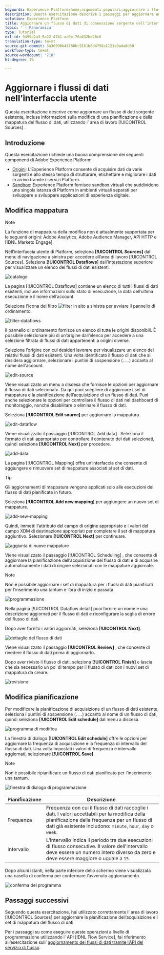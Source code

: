 ```yaml
---
keywords: Experience Platform;home;argomenti popolari;aggiornare i flussi di dati;modificare la pianificazione
description: Questa esercitazione descrive i passaggi per aggiornare una pianificazione del flusso di dati, inclusa la frequenza di acquisizione e la frequenza di intervallo, utilizzando l’area di lavoro Origini.
solution: Experience Platform
title: Aggiornare un flusso di dati di connessione sorgente nell’interfaccia utente
topic: ' - Panoramica'
type: Tutorial
exl-id: 0499a2a3-5a22-47b1-ac0e-76a432bd26c0
translation-type: tm+mt
source-git-commit: 3a36996b43760bc9161b8d4750a1121e9ada8d30
workflow-type: tm+mt
source-wordcount: '718'
ht-degree: 1%

---
```


# Aggiornare i flussi di dati nell’interfaccia utente

Questa esercitazione descrive come aggiornare un flusso di dati sorgente esistente, incluse informazioni sulla modifica di una pianificazione e della mappatura del flusso di dati, utilizzando l’ area di lavoro [!UICONTROL Sources] .

## Introduzione

Questa esercitazione richiede una buona comprensione dei seguenti componenti di Adobe Experience Platform:

- [Origini](../../home.md): L’Experience Platform consente di acquisire dati da varie sorgenti e allo stesso tempo di strutturare, etichettare e migliorare i dati in arrivo tramite i servizi Platform.
- [Sandbox](../../../sandboxes/home.md): Experience Platform fornisce sandbox virtuali che suddividono una singola istanza di Platform in ambienti virtuali separati per sviluppare e sviluppare applicazioni di esperienza digitale.

## Modifica mappatura

>[!NOTE]
>
>La funzione di mappatura della modifica non è attualmente supportata per le seguenti origini: Adobe Analytics, Adobe Audience Manager, API HTTP e [!DNL Marketo Engage].

Nell’interfaccia utente di Platform, seleziona **[!UICONTROL Sources]** dal menu di navigazione a sinistra per accedere all’area di lavoro [!UICONTROL Sources]. Seleziona **[!UICONTROL Dataflows]** dall’intestazione superiore per visualizzare un elenco dei flussi di dati esistenti.

![catalogo](../../images/tutorials/update-dataflows/catalog.png)

La pagina [!UICONTROL Dataflows] contiene un elenco di tutti i flussi di dati esistenti, incluse informazioni sullo stato di esecuzione, la data dell’ultima esecuzione e il nome dell’account.

Seleziona l&#39;icona del filtro ![filter](../../images/tutorials/update/filter.png) in alto a sinistra per avviare il pannello di ordinamento.

![filter-dataflows](../../images/tutorials/update-dataflows/filter-dataflows.png)

Il pannello di ordinamento fornisce un elenco di tutte le origini disponibili. È possibile selezionare più di un’origine dall’elenco per accedere a una selezione filtrata di flussi di dati appartenenti a origini diverse.

Seleziona l’origine con cui desideri lavorare per visualizzare un elenco dei relativi flussi di dati esistenti. Una volta identificato il flusso di dati che si desidera aggiornare, selezionare i puntini di sospensione (`...`) accanto al nome dell&#39;account.

![edit-source](../../images/tutorials/update-dataflows/edit-source.png)

Viene visualizzato un menu a discesa che fornisce le opzioni per aggiornare il flusso di dati selezionato. Da qui puoi scegliere di aggiornare i set di mappatura e la pianificazione dell’acquisizione di un flusso di dati. Puoi anche selezionare le opzioni per controllare il flusso di dati nel dashboard di monitoraggio, nonché disabilitare o eliminare il flusso di dati.

Seleziona **[!UICONTROL Edit source]** per aggiornare la mappatura.

![edit-dataflow](../../images/tutorials/update-dataflows/edit-dataflow.png)

Viene visualizzato il passaggio [!UICONTROL Add data] . Seleziona il formato di dati appropriato per controllare il contenuto dei dati selezionati, quindi seleziona **[!UICONTROL Next]** per procedere.

![add-data](../../images/tutorials/update-dataflows/add-data.png)

La pagina [!UICONTROL Mapping] offre un’interfaccia che consente di aggiungere e rimuovere set di mappature associati al set di dati.

>[!TIP]
>
>Gli aggiornamenti di mappatura vengono applicati solo alle esecuzioni del flusso di dati pianificate in futuro.

Seleziona **[!UICONTROL Add new mapping]** per aggiungere un nuovo set di mappature.

![add-new-mapping](../../images/tutorials/update-dataflows/add-new-mapping.png)

Quindi, immetti l&#39;attributo del campo di origine appropriato e i valori del campo XDM di destinazione appropriati per completare il set di mappatura aggiuntivo. Selezionare **[!UICONTROL Next]** per continuare.

![aggiunta di nuove mappature](../../images/tutorials/update-dataflows/new-mapping-added.png)

Viene visualizzato il passaggio [!UICONTROL Scheduling] , che consente di aggiornare la pianificazione dell’acquisizione del flusso di dati e di acquisire automaticamente i dati di origine selezionati con le mappature aggiornate.

>[!NOTE]
>
>Non è possibile aggiornare i set di mappatura per i flussi di dati pianificati per l’inserimento una tantum e l’ora di inizio è passata.

![programmazione](../../images/tutorials/update-dataflows/scheduling.png)

Nella pagina [!UICONTROL Dataflow detail] puoi fornire un nome e una descrizione aggiornati per il flusso di dati e riconfigurare la soglia di errore del flusso di dati.

Dopo aver fornito i valori aggiornati, seleziona **[!UICONTROL Next]**.

![dettaglio del flusso di dati](../../images/tutorials/update-dataflows/dataflow-detail.png)

Viene visualizzato il passaggio **[!UICONTROL Review]** , che consente di rivedere il flusso di dati prima di aggiornarlo.

Dopo aver rivisto il flusso di dati, seleziona **[!UICONTROL Finish]** e lascia che sia necessario un po&#39; di tempo per il flusso di dati con i nuovi set di mappatura da creare.

![revisione](../../images/tutorials/update-dataflows/review.png)

## Modifica pianificazione

Per modificare la pianificazione di acquisizione di un flusso di dati esistente, seleziona i puntini di sospensione (`...`) accanto al nome di un flusso di dati, quindi seleziona **[!UICONTROL Edit schedule]** dal menu a discesa.

![programma di modifica](../../images/tutorials/update-dataflows/edit-schedule.png)

La finestra di dialogo **[!UICONTROL Edit schedule]** offre le opzioni per aggiornare la frequenza di acquisizione e la frequenza di intervallo del flusso di dati. Una volta impostati i valori di frequenza e intervallo aggiornati, selezionare **[!UICONTROL Save]**.

>[!NOTE]
>
>Non è possibile ripianificare un flusso di dati pianificato per l’inserimento una tantum.

![finestra di dialogo di programmazione](../../images/tutorials/update-dataflows/schedule-dialog-box.png)

| Pianificazione | Descrizione |
| ---------- | ----------- |
| Frequenza | Frequenza con cui il flusso di dati raccoglie i dati. I valori accettabili per la modifica della pianificazione della frequenza per un flusso di dati già esistente includono: `minute`, `hour`, `day` o `week`. |
| Intervallo | L&#39;intervallo indica il periodo tra due esecuzioni di flusso consecutive. Il valore dell&#39;intervallo deve essere un numero intero diverso da zero e deve essere maggiore o uguale a `15`. |

Dopo alcuni istanti, nella parte inferiore dello schermo viene visualizzata una casella di conferma per confermare l’avvenuto aggiornamento.

![conferma del programma](../../images/tutorials/update-dataflows/schedule-confirm.png)

## Passaggi successivi

Seguendo questa esercitazione, hai utilizzato correttamente l’ area di lavoro [!UICONTROL Sources] per aggiornare la pianificazione dell’acquisizione e i set di mappatura del flusso di dati.

Per i passaggi su come eseguire queste operazioni a livello di programmazione utilizzando l’ API [!DNL Flow Service], fai riferimento all’esercitazione sull’ [aggiornamento dei flussi di dati tramite l’API del servizio di flusso](../../tutorials/api/update-dataflows.md).
